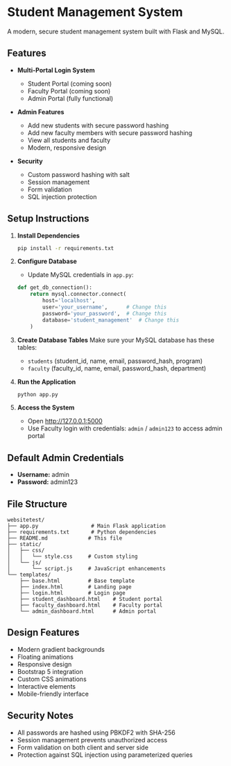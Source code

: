 # Student Management System

A modern, secure student management system built with Flask and MySQL.

## Features

- **Multi-Portal Login System**
  - Student Portal (coming soon)
  - Faculty Portal (coming soon)  
  - Admin Portal (fully functional)

- **Admin Features**
  - Add new students with secure password hashing
  - Add new faculty members with secure password hashing
  - View all students and faculty
  - Modern, responsive design

- **Security**
  - Custom password hashing with salt
  - Session management
  - Form validation
  - SQL injection protection

## Setup Instructions

1. **Install Dependencies**
   ```bash
   pip install -r requirements.txt
   ```

2. **Configure Database**
   - Update MySQL credentials in `app.py`:
   ```python
   def get_db_connection():
       return mysql.connector.connect(
           host='localhost',
           user='your_username',      # Change this
           password='your_password',  # Change this
           database='student_management'  # Change this
       )
   ```

3. **Create Database Tables**
   Make sure your MySQL database has these tables:
   - `students` (student_id, name, email, password_hash, program)
   - `faculty` (faculty_id, name, email, password_hash, department)

4. **Run the Application**
   ```bash
   python app.py
   ```

5. **Access the System**
   - Open http://127.0.0.1:5000
   - Use Faculty login with credentials: `admin` / `admin123` to access admin portal

## Default Admin Credentials
- **Username:** admin
- **Password:** admin123

## File Structure
```
websitetest/
├── app.py                 # Main Flask application
├── requirements.txt       # Python dependencies
├── README.md             # This file
├── static/
│   ├── css/
│   │   └── style.css     # Custom styling
│   └── js/
│       └── script.js     # JavaScript enhancements
└── templates/
    ├── base.html         # Base template
    ├── index.html        # Landing page
    ├── login.html        # Login page
    ├── student_dashboard.html    # Student portal
    ├── faculty_dashboard.html    # Faculty portal
    └── admin_dashboard.html      # Admin portal
```

## Design Features
- Modern gradient backgrounds
- Floating animations
- Responsive design
- Bootstrap 5 integration
- Custom CSS animations
- Interactive elements
- Mobile-friendly interface

## Security Notes
- All passwords are hashed using PBKDF2 with SHA-256
- Session management prevents unauthorized access
- Form validation on both client and server side
- Protection against SQL injection using parameterized queries